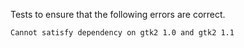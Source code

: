 Tests to ensure that the following errors are correct.

```
Cannot satisfy dependency on gtk2 1.0 and gtk2 1.1
```